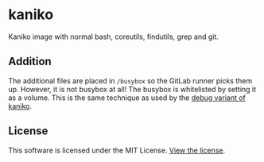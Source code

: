 # kaniko

Kaniko image with normal bash, coreutils, findutils, grep and git.

## Addition
The additional files are placed in `/busybox` so the GitLab runner picks them up.
However, it is not busybox at all!
The busybox is whitelisted by setting it as a volume.
This is the same technique as used by the
[debug variant of kaniko](https://github.com/GoogleContainerTools/kaniko/blob/master/deploy/Dockerfile_debug).

## License
This software is licensed under the MIT License. [View the license](LICENSE).
